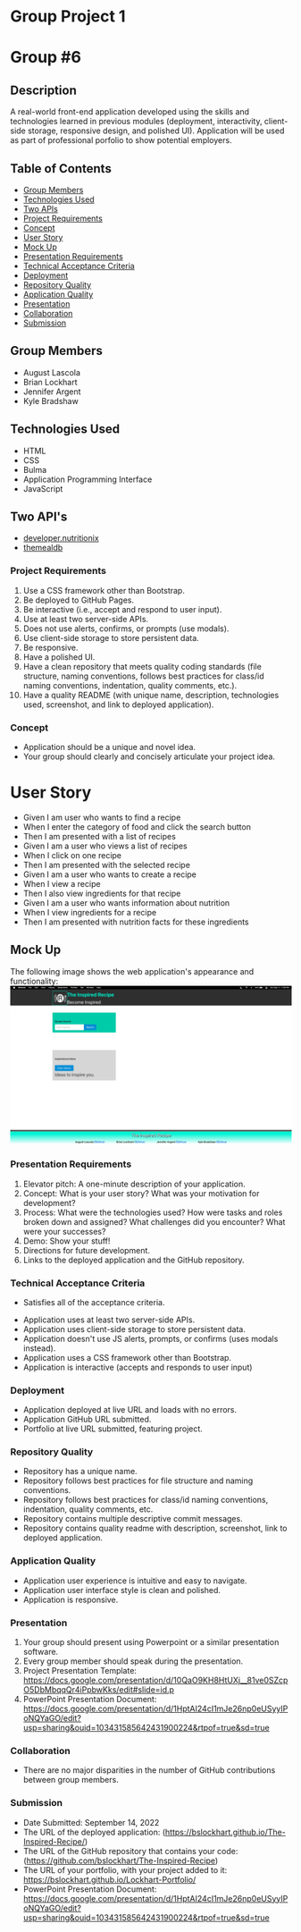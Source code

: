 # Group Project 1
# Group #6

## Description
A real-world front-end application developed using the skills and technologies learned in previous modules (deployment, interactivity, client-side storage, responsive design, and polished UI). Application will be used as part of professional porfolio to show potential employers.

## Table of Contents
* [Group Members](#Group-Members)
* [Technologies Used](#Technologies-Used)
* [Two APIs](#APIs)
* [Project Requirements](#Project-Requirements)
* [Concept](#Concept)
* [User Story](#User-Story)
* [Mock Up](#Mock-Up)
* [Presentation Requirements](#User-Story)
* [Technical Acceptance Criteria](#Technical-Acceptance-Criteria)
* [Deployment](#Deployment)
* [Repository Quality](#Repository-Quality)
* [Application Quality](#Application-Quality)
* [Presentation](#Presentation)
* [Collaboration](#Collaboration)
* [Submission](#Submission)

## Group Members 
* August Lascola    
* Brian Lockhart
* Jennifer Argent
* Kyle Bradshaw

## Technologies Used
* HTML
* CSS
* Bulma
* Application Programming Interface
* JavaScript

## Two API's
* [developer.nutritionix](https://developer.nutritionix.com/)
* [themealdb](https://www.themealdb.com/api.php)

### Project Requirements
1. Use a CSS framework other than Bootstrap.
2. Be deployed to GitHub Pages.
3. Be interactive (i.e., accept and respond to user input).
4. Use at least two server-side APIs.
5. Does not use alerts, confirms, or prompts (use modals).
6. Use client-side storage to store persistent data.
7. Be responsive.
8. Have a polished UI.
9. Have a clean repository that meets quality coding standards (file structure, naming conventions, follows best practices for class/id naming conventions, indentation, quality comments, etc.).
10. Have a quality README (with unique name, description, technologies used, screenshot, and link to deployed application).

### Concept 
* Application should be a unique and novel idea.
* Your group should clearly and concisely articulate your project idea.

# User Story
* Given I am user who wants to find a recipe
* When I enter the category of food and click the search button
* Then I am presented with a list of recipes
* Given  I am a user who views a list of recipes
* When I click on one recipe
* Then I am presented with the selected recipe
* Given I am a user who wants to create a recipe
* When I view a recipe
* Then I also view ingredients for that recipe
* Given I am a user who wants information about nutrition
* When I view ingredients for a recipe
* Then I am presented with nutrition facts for these ingredients

## Mock Up
The following image shows the web application's appearance and functionality:
![Mock Up](./assets/images/mockup.png)

### Presentation Requirements
1. Elevator pitch: A one-minute description of your application.
2. Concept: What is your user story? What was your motivation for development?
3. Process: What were the technologies used? How were tasks and roles broken down and assigned? What challenges did you encounter? What were your successes?
4. Demo: Show your stuff!
5. Directions for future development.
6. Links to the deployed application and the GitHub repository.

### Technical Acceptance Criteria
* Satisfies all of the acceptance criteria.
- Application uses at least two server-side APIs.
- Application uses client-side storage to store persistent data.
- Application doesn't use JS alerts, prompts, or confirms (uses modals instead).
- Application uses a CSS framework other than Bootstrap.
- Application is interactive (accepts and responds to user input)

### Deployment
* Application deployed at live URL and loads with no errors.
* Application GitHub URL submitted.
* Portfolio at live URL submitted, featuring project.

### Repository Quality
* Repository has a unique name.
* Repository follows best practices for file structure and naming conventions.
* Repository follows best practices for class/id naming conventions, indentation, quality comments, etc.
* Repository contains multiple descriptive commit messages.
* Repository contains quality readme with description, screenshot, link to deployed application.

### Application Quality
* Application user experience is intuitive and easy to navigate.
* Application user interface style is clean and polished.
* Application is responsive.

### Presentation
1. Your group should present using Powerpoint or a similar presentation software.
2. Every group member should speak during the presentation.
3. Project Presentation Template: https://docs.google.com/presentation/d/10QaO9KH8HtUXj__81ve0SZcpO5DbMbqqQr4iPpbwKks/edit#slide=id.p
4. PowerPoint Presentation Document: https://docs.google.com/presentation/d/1HptAI24cI1mJe26np0eUSyyIPoNQYaGO/edit?usp=sharing&ouid=103431585642431900224&rtpof=true&sd=true

### Collaboration
* There are no major disparities in the number of GitHub contributions between group members.

### Submission
* Date Submitted: September 14, 2022
* The URL of the deployed application: (https://bslockhart.github.io/The-Inspired-Recipe/)
* The URL of the GitHub repository that contains your code: (https://github.com/bslockhart/The-Inspired-Recipe)
* The URL of your portfolio, with your project added to it: https://bslockhart.github.io/Lockhart-Portfolio/
* PowerPoint Presentation Document: https://docs.google.com/presentation/d/1HptAI24cI1mJe26np0eUSyyIPoNQYaGO/edit?usp=sharing&ouid=103431585642431900224&rtpof=true&sd=true